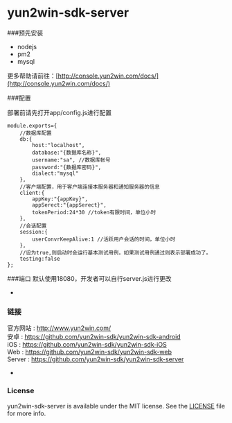 # yun2win-sdk-server



###预先安装
- nodejs
- pm2
- mysql

更多帮助请前往：[http://console.yun2win.com/docs/](http://console.yun2win.com/docs/)

###配置

部署前请先打开app/config.js进行配置

```
module.exports={
    //数据库配置
    db:{
        host:"localhost",
        database:"{数据库名称}",
        username:"sa", //数据库帐号
        password:"{数据库密码}",
        dialect:"mysql"
    },
    //客户端配置，用于客户端连接本服务器和通知服务器的信息
    client:{
        appKey:"{appKey}",
        appSerect:"{appSerect}",
        tokenPeriod:24*30 //token有限时间，单位小时
    },
    //会话配置
    session:{
        userConvrKeepAlive:1 //活跃用户会话的时间，单位小时
    },
    //设为true,则启动时会运行基本测试用例，如果测试用例通过则表示部署成功了。
    testing:false
};
```

###端口
默认使用18080，开发者可以自行server.js进行更改


-
### 链接
官方网站 : http://www.yun2win.com/<br>
安卓 : https://github.com/yun2win-sdk/yun2win-sdk-android<br>
iOS : https://github.com/yun2win-sdk/yun2win-sdk-iOS<br>
Web : https://github.com/yun2win-sdk/yun2win-sdk-web<br>
Server : https://github.com/yun2win-sdk/yun2win-sdk-server<br>

-
### License
yun2win-sdk-server is available under the MIT license. See the [LICENSE](https://github.com/yun2win-sdk/yun2win-sdk-server/blob/master/LICENSE) file for more info.
